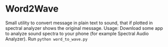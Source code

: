 Word2Wave
====================

Small utility to convert message in plain text to sound, that if plotted in spectral analyzer shows the original message.
Usage: Download some app to analyze sound spectra to your phone (for example Spectral Audio Analyzer).
Run `python word_to_wave.py`
